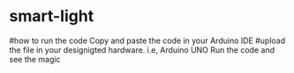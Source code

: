 # smart-light
#how to run the code 
Copy and paste the code in your Arduino IDE
#upload the file in your designigted hardware. i.e, Arduino UNO
Run the code and see the magic 
